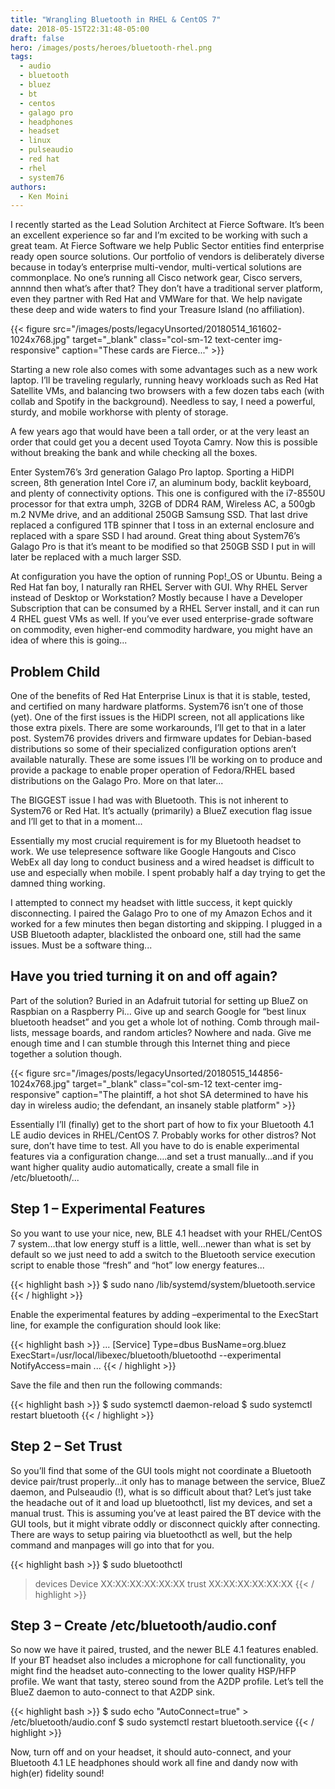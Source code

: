 ```yaml
---
title: "Wrangling Bluetooth in RHEL & CentOS 7"
date: 2018-05-15T22:31:48-05:00
draft: false
hero: /images/posts/heroes/bluetooth-rhel.png
tags: 
  - audio 
  - bluetooth 
  - bluez 
  - bt 
  - centos 
  - galago pro 
  - headphones 
  - headset 
  - linux 
  - pulseaudio 
  - red hat 
  - rhel 
  - system76
authors:
  - Ken Moini
---
```


I recently started as the Lead Solution Architect at Fierce Software. It’s been an excellent experience so far and I’m excited to be working with such a great team. At Fierce Software we help Public Sector entities find enterprise ready open source solutions. Our portfolio of vendors is deliberately diverse because in today’s enterprise multi-vendor, multi-vertical solutions are commonplace. No one’s running all Cisco network gear, Cisco servers, annnnd then what’s after that? They don’t have a traditional server platform, even they partner with Red Hat and VMWare for that. We help navigate these deep and wide waters to find your Treasure Island (no affiliation).

{{< figure src="/images/posts/legacyUnsorted/20180514_161602-1024x768.jpg" target="_blank" class="col-sm-12 text-center img-responsive" caption="These cards are Fierce..." >}}

Starting a new role also comes with some advantages such as a new work laptop. I’ll be traveling regularly, running heavy workloads such as Red Hat Satellite VMs, and balancing two browsers with a few dozen tabs each (with collab and Spotify in the background). Needless to say, I need a powerful, sturdy, and mobile workhorse with plenty of storage.

A few years ago that would have been a tall order, or at the very least an order that could get you a decent used Toyota Camry. Now this is possible without breaking the bank and while checking all the boxes.

Enter System76’s 3rd generation Galago Pro laptop. Sporting a HiDPI screen, 8th generation Intel Core i7, an aluminum body, backlit keyboard, and plenty of connectivity options. This one is configured with the i7-8550U processor for that extra umph, 32GB of DDR4 RAM, Wireless AC, a 500gb m.2 NVMe drive, and an additional 250GB Samsung SSD. That last drive replaced a configured 1TB spinner that I toss in an external enclosure and replaced with a spare SSD I had around. Great thing about System76’s Galago Pro is that it’s meant to be modified so that 250GB SSD I put in will later be replaced with a much larger SSD.

At configuration you have the option of running Pop!_OS or Ubuntu. Being a Red Hat fan boy, I naturally ran RHEL Server with GUI. Why RHEL Server instead of Desktop or Workstation? Mostly because I have a Developer Subscription that can be consumed by a RHEL Server install, and it can run 4 RHEL guest VMs as well. If you’ve ever used enterprise-grade software on commodity, even higher-end commodity hardware, you might have an idea of where this is going...

## Problem Child

One of the benefits of Red Hat Enterprise Linux is that it is stable, tested, and certified on many hardware platforms. System76 isn’t one of those (yet). One of the first issues is the HiDPI screen, not all applications like those extra pixels. There are some workarounds, I’ll get to that in a later post. System76 provides drivers and firmware updates for Debian-based distributions so some of their specialized configuration options aren’t available naturally. These are some issues I’ll be working on to produce and provide a package to enable proper operation of Fedora/RHEL based distributions on the Galago Pro. More on that later...

The BIGGEST issue I had was with Bluetooth. This is not inherent to System76 or Red Hat. It’s actually (primarily) a BlueZ execution flag issue and I’ll get to that in a moment...

Essentially my most crucial requirement is for my Bluetooth headset to work. We use telepresence software like Google Hangouts and Cisco WebEx all day long to conduct business and a wired headset is difficult to use and especially when mobile. I spent probably half a day trying to get the damned thing working.

I attempted to connect my headset with little success, it kept quickly disconnecting. I paired the Galago Pro to one of my Amazon Echos and it worked for a few minutes then began distorting and skipping. I plugged in a USB Bluetooth adapter, blacklisted the onboard one, still had the same issues. Must be a software thing...

## Have you tried turning it on and off again?

Part of the solution? Buried in an Adafruit tutorial for setting up BlueZ on Raspbian on a Raspberry Pi…
Give up and search Google for “best linux bluetooth headset” and you get a whole lot of nothing. Comb through mail-lists, message boards, and random articles? Nowhere and nada.
Give me enough time and I can stumble through this Internet thing and piece together a solution though.

{{< figure src="/images/posts/legacyUnsorted/20180515_144856-1024x768.jpg" target="_blank" class="col-sm-12 text-center img-responsive" caption="The plaintiff, a hot shot SA determined to have his day in wireless audio; the defendant, an insanely stable platform" >}}

Essentially I’ll (finally) get to the short part of how to fix your Bluetooth 4.1 LE audio devices in RHEL/CentOS 7. Probably works for other distros? Not sure, don’t have time to test. All you have to do is enable experimental features via a configuration change….and set a trust manually…and if you want higher quality audio automatically, create a small file in /etc/bluetooth/...

## Step 1 – Experimental Features

So you want to use your nice, new, BLE 4.1 headset with your RHEL/CentOS 7 system…that low energy stuff is a little, well…newer than what is set by default so we just need to add a switch to the Bluetooth service execution script to enable those “fresh” and “hot” low energy features...

{{< highlight bash >}}
$ sudo nano /lib/systemd/system/bluetooth.service
{{< / highlight >}}

Enable the experimental features by adding –experimental to the ExecStart line, for example the configuration should look like:

{{< highlight bash >}}
...
[Service]
Type=dbus
BusName=org.bluez
ExecStart=/usr/local/libexec/bluetooth/bluetoothd --experimental
NotifyAccess=main
...
{{< / highlight >}}

Save the file and then run the following commands:

{{< highlight bash >}}
$ sudo systemctl daemon-reload
$ sudo systemctl restart bluetooth
{{< / highlight >}}

## Step 2 – Set Trust

So you’ll find that some of the GUI tools might not coordinate a Bluetooth device pair/trust properly…it only has to manage between the service, BlueZ daemon, and Pulseaudio (!), what is so difficult about that?
Let’s just take the headache out of it and load up bluetoothctl, list my devices, and set a manual trust. This is assuming you’ve at least paired the BT device with the GUI tools, but it might vibrate oddly or disconnect quickly after connecting. There are ways to setup pairing via bluetoothctl as well, but the help command and manpages will go into that for you.

{{< highlight bash >}}
$ sudo bluetoothctl
> devices
  Device XX:XX:XX:XX:XX:XX
> trust XX:XX:XX:XX:XX:XX
{{< / highlight >}}

## Step 3 – Create /etc/bluetooth/audio.conf

So now we have it paired, trusted, and the newer BLE 4.1 features enabled. If your BT headset also includes a microphone for call functionality, you might find the headset auto-connecting to the lower quality HSP/HFP profile. We want that tasty, stereo sound from the A2DP profile. Let’s tell the BlueZ daemon to auto-connect to that A2DP sink.

{{< highlight bash >}}
$ sudo echo "AutoConnect=true" > /etc/bluetooth/audio.conf
$ sudo systemctl restart bluetooth.service
{{< / highlight >}}

Now, turn off and on your headset, it should auto-connect, and your Bluetooth 4.1 LE headphones should work all fine and dandy now with high(er) fidelity sound!